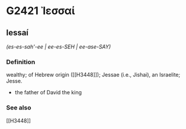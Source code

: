# G2421 Ἰεσσαί

## Iessaí

_(es-es-sah'-ee | ee-es-SEH | ee-ase-SAY)_

### Definition

wealthy; of Hebrew origin ([[H3448]]); Jessae (i.e., Jishai), an Israelite; Jesse.

- the father of David the king

### See also

[[H3448]]


